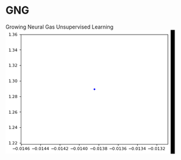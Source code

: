 # GNG
Growing Neural Gas Unsupervised Learning 
![Example of Use](https://github.com/martinvplopez/GNG/blob/main/test1.gif)
